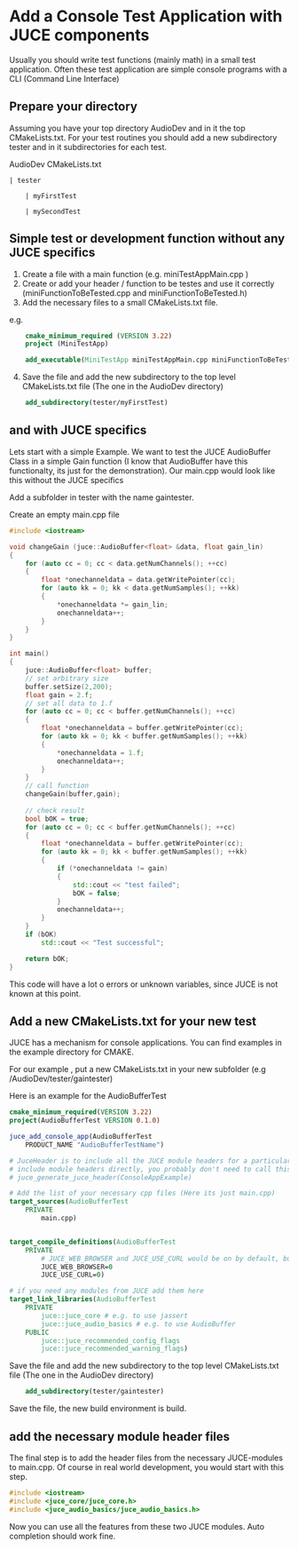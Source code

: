 # Add a Console Test Application with JUCE components

Usually you should write test functions (mainly math) in a small test application. Often these test application are simple console programs with a CLI (Command Line Interface)

## Prepare your directory

Assuming you have your top directory AudioDev and in it the top CMakeLists.txt.
For your test routines you should add a new subdirectory tester and in it subdirectories for each test.

AudioDev
    CMakeLists.txt

    | tester

        | myFirstTest

        | mySecondTest

## Simple test or development function without any JUCE specifics

1. Create a file with a main function (e.g. miniTestAppMain.cpp )
2. Create or add your header / function to be testes and use it correctly (miniFunctionToBeTested.cpp and miniFunctionToBeTested.h)
3. Add the necessary files to a small CMakeLists.txt file.

e.g.
```cmake
    cmake_minimum_required (VERSION 3.22)
    project (MiniTestApp)

    add_executable(MiniTestApp miniTestAppMain.cpp miniFunctionToBeTested.cpp)
```
4. Save the file and add the new subdirectory to the top level CMakeLists.txt file (The one in the AudioDev directory)

```cmake
    add_subdirectory(tester/myFirstTest)
```


## and with JUCE specifics

Lets start with a simple Example. We want to test the JUCE AudioBuffer Class in a simple Gain function (I know that AudioBuffer have this functionalty, its just for the demonstration). Our main.cpp would look like this without the JUCE specifics

Add a subfolder in tester with the name gaintester. 

Create an empty main.cpp file

```cpp
#include <iostream>

void changeGain (juce::AudioBuffer<float> &data, float gain_lin)
{
    for (auto cc = 0; cc < data.getNumChannels(); ++cc)   
    {
        float *onechanneldata = data.getWritePointer(cc);
        for (auto kk = 0; kk < data.getNumSamples(); ++kk)
        {
            *onechanneldata *= gain_lin;
            onechanneldata++;
        }
    }
}

int main()
{
    juce::AudioBuffer<float> buffer;
    // set arbitrary size
    buffer.setSize(2,200);
    float gain = 2.f;
    // set all data to 1.f
    for (auto cc = 0; cc < buffer.getNumChannels(); ++cc)   
    {
        float *onechanneldata = buffer.getWritePointer(cc);
        for (auto kk = 0; kk < buffer.getNumSamples(); ++kk)
        {
            *onechanneldata = 1.f;
            onechanneldata++;
        }
    }
    // call function
    changeGain(buffer,gain);
    
    // check result
    bool bOK = true;
    for (auto cc = 0; cc < buffer.getNumChannels(); ++cc)   
    {
        float *onechanneldata = buffer.getWritePointer(cc);
        for (auto kk = 0; kk < buffer.getNumSamples(); ++kk)
        {
            if (*onechanneldata != gain)
            {
                std::cout << "test failed";
                bOK = false;
            }
            onechanneldata++;
        }
    }
    if (bOK)
        std::cout << "Test successful";

    return bOK;
}

```

This code will have a lot o errors or unknown variables, since JUCE is not known at this point.

## Add a new CMakeLists.txt for your new test

JUCE has a mechanism for console applications. You can find examples in the example directory for CMAKE.

For our example , put a new CMakeLists.txt in your new subfolder (e.g /AudioDev/tester/gaintester)

Here is an example for the AudioBufferTest

```cmake
cmake_minimum_required(VERSION 3.22)
project(AudioBufferTest VERSION 0.1.0)

juce_add_console_app(AudioBufferTest
    PRODUCT_NAME "AudioBufferTestName")     

# JuceHeader is to include all the JUCE module headers for a particular target; if you're happy to
# include module headers directly, you probably don't need to call this.
# juce_generate_juce_header(ConsoleAppExample)

# Add the list of your necessary cpp files (Here its just main.cpp)
target_sources(AudioBufferTest
    PRIVATE
        main.cpp)


target_compile_definitions(AudioBufferTest
    PRIVATE
        # JUCE_WEB_BROWSER and JUCE_USE_CURL would be on by default, but you might not need them.
        JUCE_WEB_BROWSER=0  
        JUCE_USE_CURL=0)    

# if you need any modules from JUCE add them here
target_link_libraries(AudioBufferTest
    PRIVATE
        juce::juce_core # e.g. to use jassert
        juce::juce_audio_basics # e.g. to use AudioBuffer
    PUBLIC
        juce::juce_recommended_config_flags
        juce::juce_recommended_warning_flags)

```

Save the file and add the new subdirectory to the top level CMakeLists.txt file (The one in the AudioDev directory)

```cmake
    add_subdirectory(tester/gaintester)
```

Save the file, the new build environment is build.

## add the necessary module header files 

The final step is to add the header files from the necessary JUCE-modules to main.cpp. Of course in real world development, you would start with this step.

```cpp
#include <iostream>
#include <juce_core/juce_core.h>
#include <juce_audio_basics/juce_audio_basics.h>
```

Now you can use all the features from these two JUCE modules. Auto completion should work fine.


